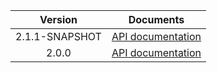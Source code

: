 | Version | Documents |
|:---:|---|
| 2.1.1-SNAPSHOT | [API documentation](2.1.1-SNAPSHOT) |
| 2.0.0 | [API documentation](2.0.0) |
